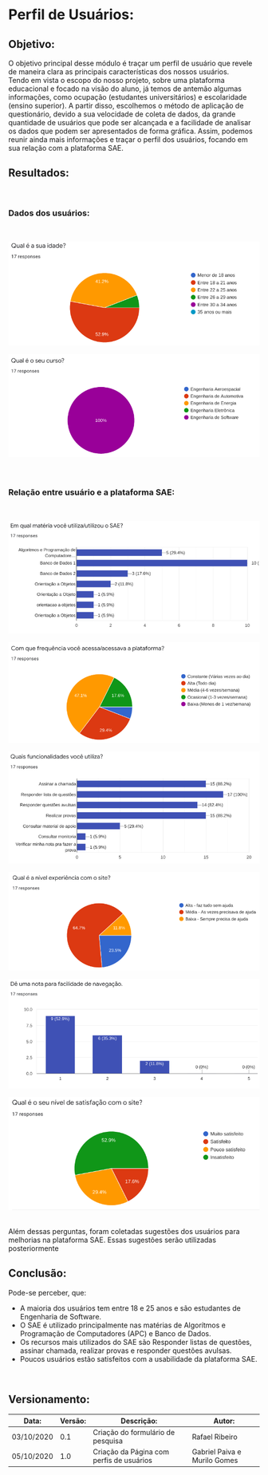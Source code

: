 # Perfil de Usuários:

## Objetivo:

O objetivo principal desse módulo é traçar um perfil de usuário que revele de maneira clara as principais características dos nossos usuários.
<br>
Tendo em vista o escopo do nosso projeto, sobre uma plataforma educacional e focado na visão do aluno, já temos de antemão algumas informações, como ocupação (estudantes universitários) e escolaridade (ensino superior). A partir disso, escolhemos o método de aplicação de questionário, devido a sua velocidade de coleta de dados, da grande quantidade de usuários que pode ser alcançada e a facilidade de analisar os dados que podem ser apresentados de forma gráfica. Assim, podemos reunir ainda mais informações e traçar o perfil dos usuários, focando em sua relação com a plataforma SAE.
<br>

## Resultados:
<br>

### Dados dos usuários:
<br>

![Gráfico de idade](../images/perfis-usuario/idade.png)
<br>

![Gráfico de curso](../images/perfis-usuario/curso.png)
<br>
<br>
<br>

### Relação entre usuário e a plataforma SAE:
<br>

![Gráfico de materias](../images/perfis-usuario/materia.png)
<br>

![Gráfico de frequencia](../images/perfis-usuario/frequencia.png)
<br>

![Gráfico de funcionalidades](../images/perfis-usuario/funcionalidades.png)
<br>

![Gráfico de experiencia](../images/perfis-usuario/experiencia.png)
<br>

![Gráfico de facilidade](../images/perfis-usuario/facilidade.png)
<br>

![Gráfico de satisfação](../images/perfis-usuario/satisfacao.png)
<br>
<br>

Além dessas perguntas, foram coletadas sugestões dos usuários para melhorias na plataforma SAE. Essas sugestões serão utilizadas posteriormente 
<br>

## Conclusão:

Pode-se perceber, que:
* A maioria dos usuários tem entre 18 e 25 anos e são estudantes de Engenharia de Software.
* O SAE é utilizado principalmente nas matérias de Algorítmos e Programação de Computadores (APC) e Banco de Dados.
* Os recursos mais utilizados do SAE são Responder listas de questões, assinar chamada, realizar provas e responder questões avulsas.
* Poucos usuários estão satisfeitos com a usabilidade da plataforma SAE.
<br>

## Versionamento:

| Data:      | Versão: | Descrição:           | Autor:                       |
|------------|---------|----------------------|------------------------------|
| 03/10/2020 | 0.1     | Criação do formulário de pesquisa | Rafael Ribeiro |
| 05/10/2020 | 1.0     | Criação da Página com perfis de usuários | Gabriel Paiva e Murilo Gomes |
